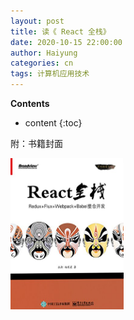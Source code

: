 ```yaml
---
layout: post
title: 读《 React 全栈》
date: 2020-10-15 22:00:00
author: Haiyung
categories: cn
tags: 计算机应用技术
--- 
```


__Contents__

* content
{:toc}



附：书籍封面

<p>
    <img src="/images/react-full-stack-developer.jpg" width="36%">
</p>